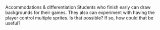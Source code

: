 Accommodations & differentiation
Students who finish early can draw backgrounds for their games. They also can experiment with having the player control multiple sprites.
Is that possible? If so, how could that be useful?
